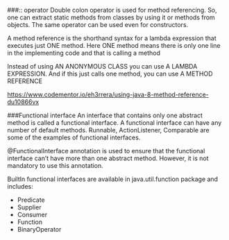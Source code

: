 ###:: operator 
Double colon operator is used for method referencing. So, one can extract static methods from classes by using it or methods from objects. The same operator can be used even for constructors.

A method reference is the shorthand syntax for a lambda expression that executes just ONE method. Here ONE method means there is only one line in the implementing code and that is calling a method 

Instead of using AN ANONYMOUS CLASS you can use A LAMBDA EXPRESSION. And if this just calls one method, you can use A METHOD REFERENCE

https://www.codementor.io/eh3rrera/using-java-8-method-reference-du10866vx


###Functional interface
 An interface that contains only one abstract method is called a functional interface. A functional interface can have any number of default methods. Runnable, ActionListener, Comparable are some of the examples of functional interfaces.
 
 @FunctionalInterface annotation is used to ensure that the functional interface can’t have more than one abstract method. However, it is not mandatory to use this annotation.
                                                                                                                           
BuiltIn functional interfaces are available in java.util.function package and includes:
  * Predicate
  * Supplier
  * Consumer
  * Function
  * BinaryOperator
  
    
    